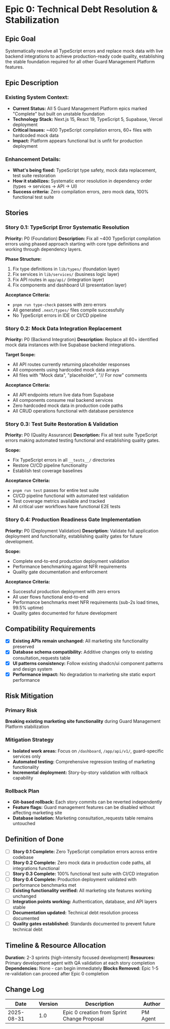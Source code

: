 # Epic 0: Technical Debt Resolution & Stabilization

## Epic Goal
Systematically resolve all TypeScript errors and replace mock data with live backend integrations to achieve production-ready code quality, establishing the stable foundation required for all other Guard Management Platform features.

## Epic Description

### Existing System Context:
- **Current Status:** All 5 Guard Management Platform epics marked "Complete" but built on unstable foundation
- **Technology Stack:** Next.js 15, React 19, TypeScript 5, Supabase, Vercel deployment
- **Critical Issues:** ~400 TypeScript compilation errors, 60+ files with hardcoded mock data
- **Impact:** Platform appears functional but is unfit for production deployment

### Enhancement Details:
- **What's being fixed:** TypeScript type safety, mock data replacement, test suite restoration
- **How it stabilizes:** Systematic error resolution in dependency order (types → services → API → UI)
- **Success criteria:** Zero compilation errors, zero mock data, 100% functional test suite

## Stories

### Story 0.1: TypeScript Error Systematic Resolution
**Priority:** P0 (Foundation)
**Description:** Fix all ~400 TypeScript compilation errors using phased approach starting with core type definitions and working through dependency layers.

**Phase Structure:**
1. Fix type definitions in `lib/types/` (foundation layer)
2. Fix services in `lib/services/` (business logic layer) 
3. Fix API routes in `app/api/` (integration layer)
4. Fix components and dashboard UI (presentation layer)

**Acceptance Criteria:**
- `pnpm run type-check` passes with zero errors
- All generated `.next/types/` files compile successfully
- No TypeScript errors in IDE or CI/CD pipeline

### Story 0.2: Mock Data Integration Replacement
**Priority:** P0 (Backend Integration)
**Description:** Replace all 60+ identified mock data instances with live Supabase backend integrations.

**Target Scope:**
- All API routes currently returning placeholder responses
- All components using hardcoded mock data arrays
- All files with "Mock data", "placeholder", "// For now" comments

**Acceptance Criteria:**
- All API endpoints return live data from Supabase
- All components consume real backend services
- Zero hardcoded mock data in production code paths
- All CRUD operations functional with database persistence

### Story 0.3: Test Suite Restoration & Validation
**Priority:** P0 (Quality Assurance)
**Description:** Fix all test suite TypeScript errors making automated testing functional and establishing quality gates.

**Scope:**
- Fix TypeScript errors in all `__tests__/` directories
- Restore CI/CD pipeline functionality
- Establish test coverage baselines

**Acceptance Criteria:**
- `pnpm run test` passes for entire test suite
- CI/CD pipeline functional with automated test validation
- Test coverage metrics available and tracked
- All critical user workflows have functional E2E tests

### Story 0.4: Production Readiness Gate Implementation
**Priority:** P0 (Deployment Validation)
**Description:** Validate full application deployment and functionality, establishing quality gates for future development.

**Scope:**
- Complete end-to-end production deployment validation
- Performance benchmarking against NFR requirements
- Quality gate documentation and enforcement

**Acceptance Criteria:**
- Successful production deployment with zero errors
- All user flows functional end-to-end
- Performance benchmarks meet NFR requirements (sub-2s load times, 99.5% uptime)
- Quality gates documented for future development

## Compatibility Requirements

- [x] **Existing APIs remain unchanged:** All marketing site functionality preserved
- [x] **Database schema compatibility:** Additive changes only to existing consultation_requests table
- [x] **UI patterns consistency:** Follow existing shadcn/ui component patterns and design system
- [x] **Performance impact:** No degradation to marketing site static export performance

## Risk Mitigation

### Primary Risk
**Breaking existing marketing site functionality** during Guard Management Platform stabilization

### Mitigation Strategy
- **Isolated work areas:** Focus on `/dashboard`, `/app/api/v1/`, guard-specific services only
- **Automated testing:** Comprehensive regression testing of marketing functionality
- **Incremental deployment:** Story-by-story validation with rollback capability

### Rollback Plan
- **Git-based rollback:** Each story commits can be reverted independently
- **Feature flags:** Guard management features can be disabled without affecting marketing site
- **Database isolation:** Marketing consultation_requests table remains untouched

## Definition of Done

- [ ] **Story 0.1 Complete:** Zero TypeScript compilation errors across entire codebase
- [ ] **Story 0.2 Complete:** Zero mock data in production code paths, all integrations functional
- [ ] **Story 0.3 Complete:** 100% functional test suite with CI/CD integration
- [ ] **Story 0.4 Complete:** Production deployment validated with performance benchmarks met
- [ ] **Existing functionality verified:** All marketing site features working unchanged
- [ ] **Integration points working:** Authentication, database, and API layers stable
- [ ] **Documentation updated:** Technical debt resolution process documented
- [ ] **Quality gates established:** Standards documented to prevent future technical debt

## Timeline & Resource Allocation

**Duration:** 2-3 sprints (high-intensity focused development)
**Resources:** Primary development agent with QA validation at each story completion
**Dependencies:** None - can begin immediately
**Blocks Removed:** Epic 1-5 re-validation can proceed after Epic 0 completion

## Change Log
| Date | Version | Description | Author |
|------|---------|-------------|--------|
| 2025-08-31 | 1.0 | Epic 0 creation from Sprint Change Proposal | PM Agent |